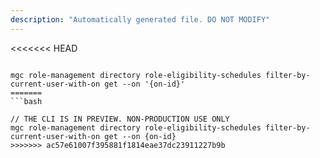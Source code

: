 ```yaml
---
description: "Automatically generated file. DO NOT MODIFY"
---
```


<<<<<<< HEAD
```cli

mgc role-management directory role-eligibility-schedules filter-by-current-user-with-on get --on '{on-id}'
=======
```bash

// THE CLI IS IN PREVIEW. NON-PRODUCTION USE ONLY
mgc role-management directory role-eligibility-schedules filter-by-current-user-with-on get --on {on-id}
>>>>>>> ac57e61007f395881f1814eae37dc23911227b9b

```